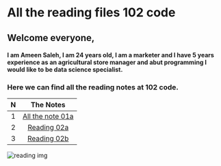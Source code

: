 # All the reading files 102 code

## Welcome everyone,
#### I am **Ameen Saleh**, I am 24 years old, I am a marketer and I have 5 years experience as an agricultural store manager and abut programming I would like to be data science specialist.
  


### Here we can find all the reading notes at 102 code. 



   |N     |The Notes                                                                                  | 
   |:----:|:-----------------------------------------------------------------------------------------:|
   |1     |[All the note 01a](https://ameenbassamsaleh.github.io/reading-notes-repo/)                      |
   |2     |[Reading 02a](https://ameenbassamsaleh.github.io/reading-notes-repo/Read%2002a)            |
   |3     |[Reading 02b](https://ameenbassamsaleh.github.io/reading-notes-repo/Read02b)               |



![reading img](https://scontent.famm3-2.fna.fbcdn.net/v/t31.0-8/27173347_577362115934608_8884370881857924896_o.jpg?_nc_cat=106&amp;ccb=3&amp;_nc_sid=19026a&amp;_nc_eui2=AeEd2RYgTb1GXFI-z8gcK5EH6g_HZrPjoKTqD8dms-OgpP_tMzlrFD8AcGjBWz2xHrGus-Mgcr_lixewTs5G_dfd&amp;_nc_ohc=AikVHDD2_pcAX_MV10r&amp;_nc_oc=AQlmwyqjnk_9NnoF64JECbdD_txFuat4dB9QmRczQWAv_LkkTwqq4Ce7Af6daS8DjpM&amp;_nc_ht=scontent.famm3-2.fna&amp;oh=221023e521e44c3f049891d2c4212bd0&amp;oe=6067B35E)


